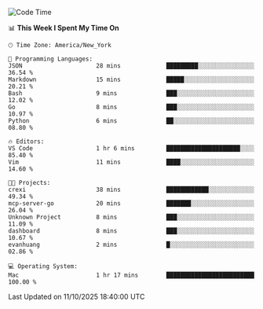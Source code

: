 

<!--START_SECTION:waka-->
![Code Time](http://img.shields.io/badge/Code%20Time-1%2C081%20hrs%2022%20mins-blue)

📊 **This Week I Spent My Time On** 

```text
🕑︎ Time Zone: America/New_York

💬 Programming Languages: 
JSON                     28 mins             █████████░░░░░░░░░░░░░░░░   36.54 % 
Markdown                 15 mins             █████░░░░░░░░░░░░░░░░░░░░   20.21 % 
Bash                     9 mins              ███░░░░░░░░░░░░░░░░░░░░░░   12.02 % 
Go                       8 mins              ███░░░░░░░░░░░░░░░░░░░░░░   10.97 % 
Python                   6 mins              ██░░░░░░░░░░░░░░░░░░░░░░░   08.80 % 

🔥 Editors: 
VS Code                  1 hr 6 mins         █████████████████████░░░░   85.40 % 
Vim                      11 mins             ████░░░░░░░░░░░░░░░░░░░░░   14.60 % 

🐱‍💻 Projects: 
crexi                    38 mins             ████████████░░░░░░░░░░░░░   49.34 % 
mcp-server-go            20 mins             ███████░░░░░░░░░░░░░░░░░░   26.04 % 
Unknown Project          8 mins              ███░░░░░░░░░░░░░░░░░░░░░░   11.09 % 
dashboard                8 mins              ███░░░░░░░░░░░░░░░░░░░░░░   10.67 % 
evanhuang                2 mins              █░░░░░░░░░░░░░░░░░░░░░░░░   02.86 % 

💻 Operating System: 
Mac                      1 hr 17 mins        █████████████████████████   100.00 % 
```


 Last Updated on 11/10/2025 18:40:00 UTC
<!--END_SECTION:waka-->
